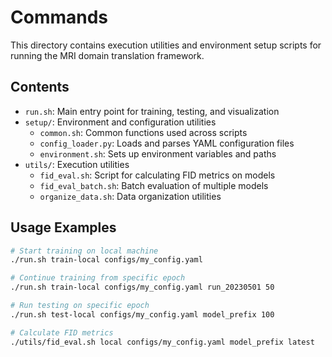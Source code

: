 # Commands

This directory contains execution utilities and environment setup scripts for running the MRI domain translation
framework.

## Contents

- `run.sh`: Main entry point for training, testing, and visualization
- `setup/`: Environment and configuration utilities
    - `common.sh`: Common functions used across scripts
    - `config_loader.py`: Loads and parses YAML configuration files
    - `environment.sh`: Sets up environment variables and paths
- `utils/`: Execution utilities
    - `fid_eval.sh`: Script for calculating FID metrics on models
    - `fid_eval_batch.sh`: Batch evaluation of multiple models
    - `organize_data.sh`: Data organization utilities

## Usage Examples

```bash
# Start training on local machine
./run.sh train-local configs/my_config.yaml

# Continue training from specific epoch
./run.sh train-local configs/my_config.yaml run_20230501 50

# Run testing on specific epoch
./run.sh test-local configs/my_config.yaml model_prefix 100

# Calculate FID metrics
./utils/fid_eval.sh local configs/my_config.yaml model_prefix latest
```
